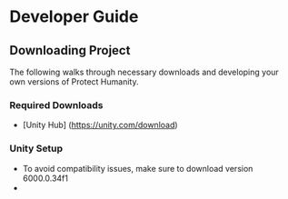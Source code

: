 # Developer Guide

## Downloading Project
The following walks through necessary downloads and developing your own versions of Protect Humanity.

### Required Downloads
* [Unity Hub] (https://unity.com/download)

### Unity Setup
* To avoid compatibility issues, make sure to download version 6000.0.34f1
* 